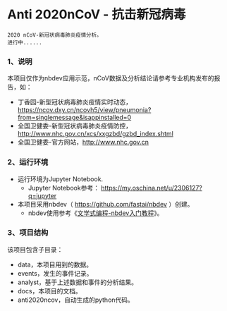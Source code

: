 # Anti 2020nCoV - 抗击新冠病毒

```
2020 nCoV-新冠状病毒肺炎疫情分析。
进行中......
```

### 1、说明

本项目仅作为nbdev应用示范，nCoV数据及分析结论请参考专业机构发布的报告，如：
* 丁香园-新型冠状病毒肺炎疫情实时动态，https://ncov.dxy.cn/ncovh5/view/pneumonia?from=singlemessage&isappinstalled=0
* 全国卫健委-新型冠状病毒肺炎疫情防控，http://www.nhc.gov.cn/xcs/xxgzbd/gzbd_index.shtml
* 全国卫健委-官方网站，http://www.nhc.gov.cn

### 2、运行环境
- 运行环境为Jupyter Notebook.
  - Jupyter Notebook参考： https://my.oschina.net/u/2306127?q=jupyter
- 本项目采用nbdev（ https://github.com/fastai/nbdev ）创建。
  - nbdev使用参考《[文学式编程-nbdev入门教程](https://my.oschina.net/u/2306127/blog/3163740)》。

### 3、项目结构

该项目包含子目录：

- data，本项目用到的数据。
- events，发生的事件记录。
- analyst，基于上述数据和事件的分析结果。
- docs，本项目的文档。
- anti2020ncov，自动生成的python代码。